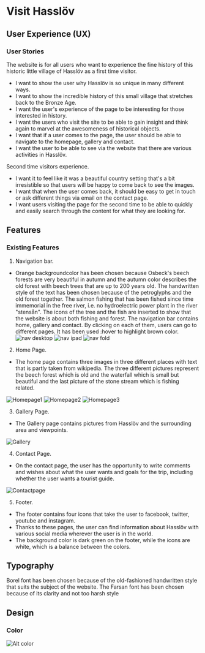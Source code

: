 # Visit Hasslöv
## User Experience (UX)
### User Stories 
The website is for all users who want to experience the fine history of this historic little village of Hasslöv as a first time visitor.

- I want to show the user why Hasslöv is so unique in many different ways.
- I want to show the incredible history of this small village that stretches back to the Bronze Age.
- I want the user's experience of the page to be interesting for those interested in history.
- I want the users who visit the site to be able to gain insight and think again to marvel at the awesomeness of historical objects.
- I want that if a user comes to the page, the user should be able to navigate to the homepage, gallery and contact.
- I want the user to be able to see via the website that there are various activities in Hasslöv. 

Second time visitors experience.

- I want it to feel like it was a beautiful country setting that's a bit irresistible so that users will be happy to come back to see the images.
- I want that when the user comes back, it should be easy to get in touch or ask different things via email on the contact page.
- I want users visiting the page for the second time to be able to quickly and easily search through the content for what they are looking for.

## Features
### Existing Features
1. Navigation bar.

- Orange backgroundcolor has been chosen because Osbeck's beech forests are very beautiful in autumn and the autumn color describes the old forest with beech trees that are up to 200 years old. The handwritten style of the text has been chosen because of the petroglyphs and the old forest together. The salmon fishing that has been fished since time immemorial in the free river, i.e. no hydroelectric power plant in the river "stensån". The icons of the tree and the fish are inserted to show that the website is about both fishing and forest. The navigation bar contains home, gallery and contact. By clicking on each of them, users can go to different pages. It has been used :hover to highlight brown color.
![nav desktop](docs/nav%20desktop.png)
![nav ipad](docs/nav%20ipad.png)
![nav fold](docs/nav%20fold.png)
2. Home Page.

- The home page contains three images in three different places with text that is partly taken from wikipedia. The three different pictures represent the beech forest which is old and the waterfall which is small but beautiful and the last picture of the stone stream which is fishing related.

![Homepage1](docs/Homepage1.png)
![Homepage2](docs/Homepage2.png)
![Homepage3](docs/Homepage3.png)

3. Gallery Page.

- The Gallery page contains pictures from Hasslöv and the surrounding area and viewpoints.

![Gallery](docs/Gallery.png)

4. Contact Page.

- On the contact page, the user has the opportunity to write comments and wishes about what the user wants and goals for the trip, including whether the user wants a tourist guide.

![Contactpage](docs/Contactpage.png)

5. Footer.

- The footer contains four icons that take the user to facebook, twitter, youtube and instagram.
- Thanks to these pages, the user can find information about Hasslöv with various social media wherever the user is in the world.
- The background color is dark green on the footer, while the icons are white, which is a balance between the colors.
## Typography

Borel font has been chosen because of the old-fashioned handwritten style that suits the subject of the website.
The Farsan font has been chosen because of its clarity and not too harsh style

## Design

### Color

![Alt color](docs/color.png)
